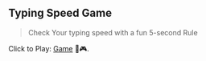 ## Typing Speed Game
> Check Your typing speed with a fun 5-second Rule

Click to Play: [Game](https://rajat-xr.github.io/type-speed/) 🚀🎮.
